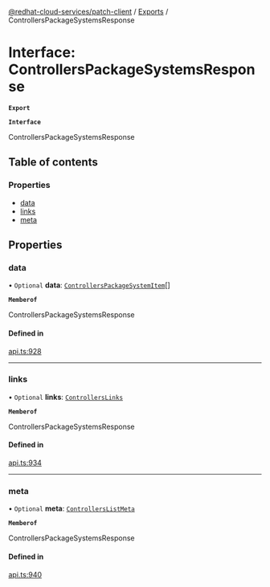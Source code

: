 [@redhat-cloud-services/patch-client](../README.md) / [Exports](../modules.md) / ControllersPackageSystemsResponse

# Interface: ControllersPackageSystemsResponse

**`Export`**

**`Interface`**

ControllersPackageSystemsResponse

## Table of contents

### Properties

- [data](ControllersPackageSystemsResponse.md#data)
- [links](ControllersPackageSystemsResponse.md#links)
- [meta](ControllersPackageSystemsResponse.md#meta)

## Properties

### data

• `Optional` **data**: [`ControllersPackageSystemItem`](ControllersPackageSystemItem.md)[]

**`Memberof`**

ControllersPackageSystemsResponse

#### Defined in

[api.ts:928](https://github.com/mkholjuraev/javascript-clients/blob/master/packages/patch/api.ts#L928)

___

### links

• `Optional` **links**: [`ControllersLinks`](ControllersLinks.md)

**`Memberof`**

ControllersPackageSystemsResponse

#### Defined in

[api.ts:934](https://github.com/mkholjuraev/javascript-clients/blob/master/packages/patch/api.ts#L934)

___

### meta

• `Optional` **meta**: [`ControllersListMeta`](ControllersListMeta.md)

**`Memberof`**

ControllersPackageSystemsResponse

#### Defined in

[api.ts:940](https://github.com/mkholjuraev/javascript-clients/blob/master/packages/patch/api.ts#L940)
